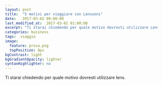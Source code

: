```yaml
---
layout: post
title:  "5 motivi per viaggiare con Lensooni"
date:   2017-03-02 00:00:00
last_modified_at:  2017-03-01 01:00:00
excerpt: "Ti starai chiedendo per quale motivo dovresti utilizzare Lensooni anziché un altro servizio di alloggio..."
categories: business
tags:  viaggio
image:
  feature: prova.png
  topPosition: 0px
bgContrast: light
bgGradientOpacity: lighter
syntaxHighlighter: no
---
```


Ti starai chiedendo per quale motivo dovresti utilizzare lens.
